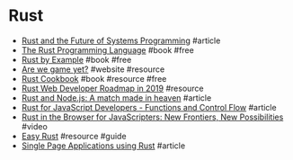 # Rust

- [Rust and the Future of Systems Programming](https://hacks.mozilla.org/2016/11/rust-and-the-future-of-systems-programming) #article
- [The Rust Programming Language](https://doc.rust-lang.org/book) #book #free
- [Rust by Example](http://rustbyexample.com) #book #free
- [Are we game yet?](http://arewegameyet.com) #website #resource
- [Rust Cookbook](https://rust-lang-nursery.github.io/rust-cookbook) #book #resource #free
- [Rust Web Developer Roadmap in 2019](https://github.com/csharad/rust-web-developer-roadmap) #resource
- [Rust and Node.js: A match made in heaven](https://blog.logrocket.com/rust-and-node-js-a-match-made-in-heaven) #article
- [Rust for JavaScript Developers - Functions and Control Flow](http://www.sheshbabu.com/posts/rust-for-javascript-developers-functions-and-control-flow) #article
- [Rust in the Browser for JavaScripters: New Frontiers, New Possibilities](https://www.youtube.com/watch?v=ohuTy8MmbLc) #video
- [Easy Rust](https://github.com/Dhghomon/easy_rust) #resource #guide
- [Single Page Applications using Rust](http://www.sheshbabu.com/posts/rust-wasm-yew-single-page-application) #article
